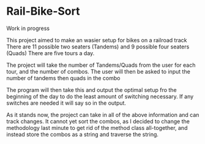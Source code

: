 # Rail-Bike-Sort

Work in progress

This project aimed to make an wasier setup for bikes on a railroad track
There are 11 possible two seaters (Tandems) and 9 possible four seaters (Quads)
There are five tours a day. 

The project will take the number of Tandems/Quads from the user for each tour, and the number of combos.
The user will then be asked to input the number of tandems then quads in the combo

The program will then take this and output the optimal setup fro the beginning of the day to do the least amount of switching necessary. If any switches are needed it will say so in the output.

As it stands now, the project can take in all of the above information and can track changes. It cannot yet sort the combos, as I decided to change the methodology last minute to get rid of the method class 
all-together, and instead store the combos as a string and traverse the string.
